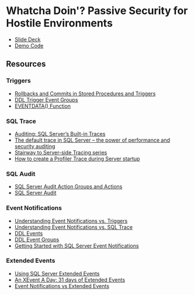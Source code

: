 # Whatcha Doin'? Passive Security for Hostile Environments

* [Slide Deck](https://s3.amazonaws.com/img.bobpusateri.com/pg/s/Whatcha_Doin_Deck.pdf)
* [Demo Code](https://s3.amazonaws.com/img.bobpusateri.com/pg/s/Whatcha_Doin_Scripts.zip)

## Resources

### Triggers
* [Rollbacks and Commits in Stored Procedures and Triggers](http://technet.microsoft.com/en-us/library/ms187844(v=sql.105).aspx)
* [DDL Trigger Event Groups](http://technet.microsoft.com/en-us/library/bb510452.aspx)
* [EVENTDATA() Function](http://technet.microsoft.com/en-us/library/ms173781.aspx)

### SQL Trace
* [Auditing: SQL Server’s Built-in Traces](http://technet.microsoft.com/en-us/library/cc293615.aspx)
* [The default trace in SQL Server – the power of performance and security auditing](https://www.simple-talk.com/sql/performance/the-default-trace-in-sql-server---the-power-of-performance-and-security-auditing/)
* [Stairway to Server-side Tracing series](https://www.sqlservercentral.com/stairways/stairway-to-server-side-tracing)
* [How to create a Profiler Trace during Server startup](https://troubleshootingsql.com/2010/06/02/how-to-create-a-profiler-trace-during-server-startup/)

### SQL Audit
* [SQL Server Audit Action Groups and Actions](http://technet.microsoft.com/en-us/library/cc280663.aspx)
* [SQL Server Audit](http://technet.microsoft.com/en-us/library/cc280386.aspx)

### Event Notifications
* [Understanding Event Notifications vs. Triggers](http://technet.microsoft.com/en-us/library/ms189855(v=sql.105).aspx)
* [Understanding Event Notifications vs. SQL Trace](http://technet.microsoft.com/en-us/library/ms190191(v=sql.105).aspx)
* [DDL Events](http://technet.microsoft.com/en-us/library/bb522542.aspx)
* [DDL Event Groups](http://technet.microsoft.com/en-us/library/bb510452.aspx)
* [Getting Started with SQL Server Event Notifications](http://www.sqlservercentral.com/articles/Event+Notifications/68831/)

### Extended Events
* [Using SQL Server Extended Events](http://technet.microsoft.com/en-us/library/bb630317(v=sql.105).aspx)
* [An XEvent A Day: 31 days of Extended Events](http://www.sqlskills.com/blogs/jonathan/category/xevent-a-day-series/)
* [Event Notifications vs Extended Events](http://www.sqlskills.com/blogs/jonathan/event-notifications-vs-extended-events/)